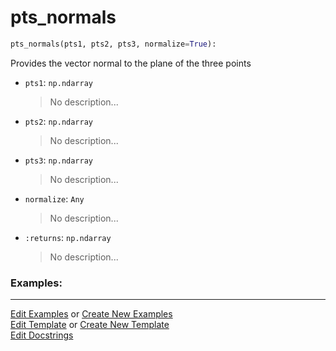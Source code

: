 # <a id="McUtils.Numputils.VectorOps.pts_normals">pts_normals</a>

```python
pts_normals(pts1, pts2, pts3, normalize=True): 
```
Provides the vector normal to the plane of the three points
- `pts1`: `np.ndarray`
    >No description...
- `pts2`: `np.ndarray`
    >No description...
- `pts3`: `np.ndarray`
    >No description...
- `normalize`: `Any`
    >No description...
- `:returns`: `np.ndarray`
    >No description... 

### Examples: 


___

[Edit Examples](https://github.com/McCoyGroup/References/edit/gh-pages/Documentation/examples/McUtils/Numputils/VectorOps/pts_normals.md) or 
[Create New Examples](https://github.com/McCoyGroup/References/new/gh-pages/?filename=Documentation/examples/McUtils/Numputils/VectorOps/pts_normals.md) <br/>
[Edit Template](https://github.com/McCoyGroup/References/edit/gh-pages/Documentation/templates/McUtils/Numputils/VectorOps/pts_normals.md) or 
[Create New Template](https://github.com/McCoyGroup/References/new/gh-pages/?filename=Documentation/templates/McUtils/Numputils/VectorOps/pts_normals.md) <br/>
[Edit Docstrings](https://github.com/McCoyGroup/McUtils/edit/master/Numputils/VectorOps.py?message=Update%20Docs)